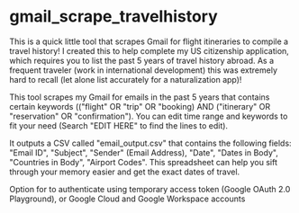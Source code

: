 # gmail_scrape_travelhistory
This is a quick little tool that scrapes Gmail for flight itineraries to compile a travel history! I created this to help complete my US citizenship application, which requires you to list the past 5 years of travel history abroad. As a frequent traveler (work in international development) this was extremely hard to recall (let alone list accurately for a naturalization app)! 

This tool scrapes my Gmail for emails in the past 5 years that contains certain keywords (("flight" OR "trip" OR "booking) AND ("itinerary" OR "reservation" OR "confirmation").  You can edit time range and keywords to fit your need (Search "EDIT HERE" to find the lines to edit). 

It outputs a CSV called "email_output.csv" that contains the following fields: "Email ID", "Subject", "Sender" (Email Address), "Date", "Dates in Body", "Countries in Body", "Airport Codes". This spreadsheet can help you sift through your memory easier and get the exact dates of travel.

Option for to authenticate using temporary access token (Google OAuth 2.0 Playground), or Google Cloud and Google Workspace accounts

